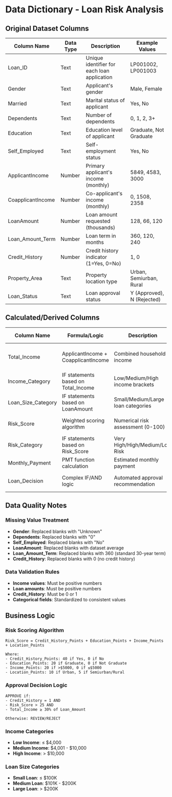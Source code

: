 # Data Dictionary - Loan Risk Analysis

## Original Dataset Columns

| Column Name | Data Type | Description | Example Values |
|-------------|-----------|-------------|----------------|
| Loan_ID | Text | Unique identifier for each loan application | LP001002, LP001003 |
| Gender | Text | Applicant's gender | Male, Female |
| Married | Text | Marital status of applicant | Yes, No |
| Dependents | Text | Number of dependents | 0, 1, 2, 3+ |
| Education | Text | Education level of applicant | Graduate, Not Graduate |
| Self_Employed | Text | Self-employment status | Yes, No |
| ApplicantIncome | Number | Primary applicant's income (monthly) | 5849, 4583, 3000 |
| CoapplicantIncome | Number | Co-applicant's income (monthly) | 0, 1508, 2358 |
| LoanAmount | Number | Loan amount requested (thousands) | 128, 66, 120 |
| Loan_Amount_Term | Number | Loan term in months | 360, 120, 240 |
| Credit_History | Number | Credit history indicator (1=Yes, 0=No) | 1, 0 |
| Property_Area | Text | Property location type | Urban, Semiurban, Rural |
| Loan_Status | Text | Loan approval status | Y (Approved), N (Rejected) |

## Calculated/Derived Columns

| Column Name | Formula/Logic | Description | Business Purpose |
|-------------|---------------|-------------|------------------|
| Total_Income | ApplicantIncome + CoapplicantIncome | Combined household income | Better assessment of repayment capacity |
| Income_Category | IF statements based on Total_Income | Low/Medium/High income brackets | Segmentation for analysis |
| Loan_Size_Category | IF statements based on LoanAmount | Small/Medium/Large loan categories | Risk assessment by loan size |
| Risk_Score | Weighted scoring algorithm | Numerical risk assessment (0-100) | Quantitative risk measurement |
| Risk_Category | IF statements based on Risk_Score | Very High/High/Medium/Low Risk | Categorical risk classification |
| Monthly_Payment | PMT function calculation | Estimated monthly payment | Affordability assessment |
| Loan_Decision | Complex IF/AND logic | Automated approval recommendation | Decision support system |

## Data Quality Notes

### Missing Value Treatment
- **Gender**: Replaced blanks with "Unknown"
- **Dependents**: Replaced blanks with "0" 
- **Self_Employed**: Replaced blanks with "No"
- **LoanAmount**: Replaced blanks with dataset average
- **Loan_Amount_Term**: Replaced blanks with 360 (standard 30-year term)
- **Credit_History**: Replaced blanks with 0 (no credit history)

### Data Validation Rules
- **Income values**: Must be positive numbers
- **Loan amounts**: Must be positive numbers  
- **Credit_History**: Must be 0 or 1
- **Categorical fields**: Standardized to consistent values

## Business Logic

### Risk Scoring Algorithm
```
Risk_Score = Credit_History_Points + Education_Points + Income_Points + Location_Points

Where:
- Credit_History_Points: 40 if Yes, 0 if No
- Education_Points: 20 if Graduate, 0 if Not Graduate  
- Income_Points: 20 if >$5000, 0 if ≤$5000
- Location_Points: 10 if Urban, 5 if Semiurban/Rural
```

### Approval Decision Logic
```
APPROVE if:
- Credit_History = 1 AND
- Risk_Score > 25 AND  
- Total_Income ≥ 30% of Loan_Amount

Otherwise: REVIEW/REJECT
```

### Income Categories
- **Low Income**: ≤ $4,000
- **Medium Income**: $4,001 - $10,000
- **High Income**: > $10,000

### Loan Size Categories  
- **Small Loan**: ≤ $100K
- **Medium Loan**: $101K - $200K
- **Large Loan**: > $200K